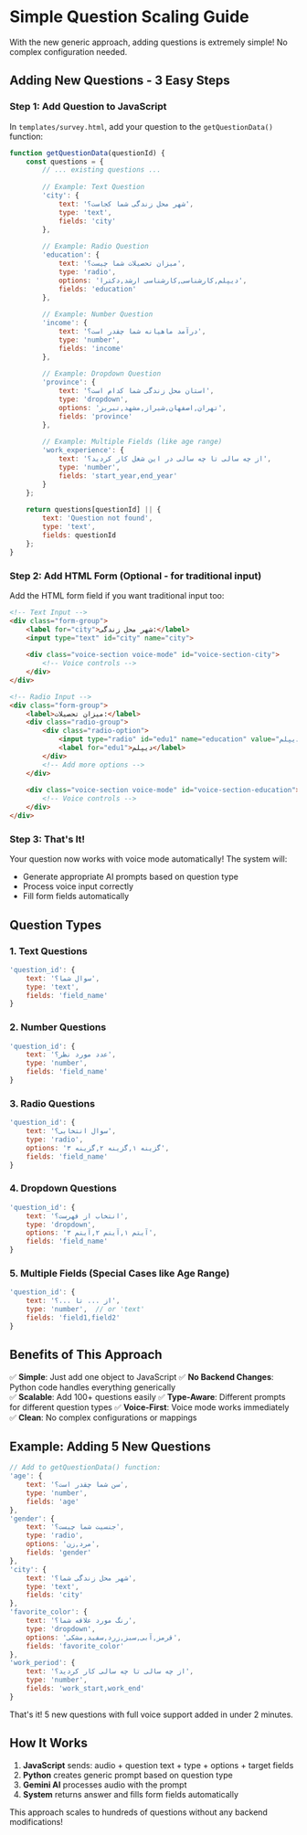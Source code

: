 # Simple Question Scaling Guide

With the new generic approach, adding questions is extremely simple! No complex configuration needed.

## Adding New Questions - 3 Easy Steps

### Step 1: Add Question to JavaScript
In `templates/survey.html`, add your question to the `getQuestionData()` function:

```javascript
function getQuestionData(questionId) {
    const questions = {
        // ... existing questions ...
        
        // Example: Text Question
        'city': {
            text: 'شهر محل زندگی شما کجاست؟',
            type: 'text',
            fields: 'city'
        },
        
        // Example: Radio Question
        'education': {
            text: 'میزان تحصیلات شما چیست؟',
            type: 'radio',
            options: 'دیپلم,کارشناسی,کارشناسی ارشد,دکترا',
            fields: 'education'
        },
        
        // Example: Number Question
        'income': {
            text: 'درآمد ماهیانه شما چقدر است؟',
            type: 'number',
            fields: 'income'
        },
        
        // Example: Dropdown Question
        'province': {
            text: 'استان محل زندگی شما کدام است؟',
            type: 'dropdown',
            options: 'تهران,اصفهان,شیراز,مشهد,تبریز',
            fields: 'province'
        },
        
        // Example: Multiple Fields (like age range)
        'work_experience': {
            text: 'از چه سالی تا چه سالی در این شغل کار کردید؟',
            type: 'number',
            fields: 'start_year,end_year'
        }
    };
    
    return questions[questionId] || {
        text: 'Question not found',
        type: 'text',
        fields: questionId
    };
}
```

### Step 2: Add HTML Form (Optional - for traditional input)
Add the HTML form field if you want traditional input too:

```html
<!-- Text Input -->
<div class="form-group">
    <label for="city">شهر محل زندگی:</label>
    <input type="text" id="city" name="city">
    
    <div class="voice-section voice-mode" id="voice-section-city">
        <!-- Voice controls -->
    </div>
</div>

<!-- Radio Input -->
<div class="form-group">
    <label>میزان تحصیلات:</label>
    <div class="radio-group">
        <div class="radio-option">
            <input type="radio" id="edu1" name="education" value="دیپلم">
            <label for="edu1">دیپلم</label>
        </div>
        <!-- Add more options -->
    </div>
    
    <div class="voice-section voice-mode" id="voice-section-education">
        <!-- Voice controls -->
    </div>
</div>
```

### Step 3: That's It!
Your question now works with voice mode automatically! The system will:
- Generate appropriate AI prompts based on question type
- Process voice input correctly
- Fill form fields automatically

## Question Types

### 1. Text Questions
```javascript
'question_id': {
    text: 'سوال شما؟',
    type: 'text',
    fields: 'field_name'
}
```

### 2. Number Questions
```javascript
'question_id': {
    text: 'عدد مورد نظر؟',
    type: 'number',
    fields: 'field_name'
}
```

### 3. Radio Questions
```javascript
'question_id': {
    text: 'سوال انتخابی؟',
    type: 'radio',
    options: 'گزینه ۱,گزینه ۲,گزینه ۳',
    fields: 'field_name'
}
```

### 4. Dropdown Questions
```javascript
'question_id': {
    text: 'انتخاب از فهرست؟',
    type: 'dropdown',
    options: 'آیتم ۱,آیتم ۲,آیتم ۳',
    fields: 'field_name'
}
```

### 5. Multiple Fields (Special Cases like Age Range)
```javascript
'question_id': {
    text: 'از ... تا ...؟',
    type: 'number',  // or 'text'
    fields: 'field1,field2'
}
```

## Benefits of This Approach

✅ **Simple**: Just add one object to JavaScript
✅ **No Backend Changes**: Python code handles everything generically  
✅ **Scalable**: Add 100+ questions easily
✅ **Type-Aware**: Different prompts for different question types
✅ **Voice-First**: Voice mode works immediately
✅ **Clean**: No complex configurations or mappings

## Example: Adding 5 New Questions

```javascript
// Add to getQuestionData() function:
'age': {
    text: 'سن شما چقدر است؟',
    type: 'number',
    fields: 'age'
},
'gender': {
    text: 'جنسیت شما چیست؟',
    type: 'radio',
    options: 'مرد,زن',
    fields: 'gender'
},
'city': {
    text: 'شهر محل زندگی شما؟',
    type: 'text',
    fields: 'city'
},
'favorite_color': {
    text: 'رنگ مورد علاقه شما؟',
    type: 'dropdown',
    options: 'قرمز,آبی,سبز,زرد,سفید,مشکی',
    fields: 'favorite_color'
},
'work_period': {
    text: 'از چه سالی تا چه سالی کار کردید؟',
    type: 'number',
    fields: 'work_start,work_end'
}
```

That's it! 5 new questions with full voice support added in under 2 minutes.

## How It Works

1. **JavaScript** sends: audio + question text + type + options + target fields
2. **Python** creates generic prompt based on question type
3. **Gemini AI** processes audio with the prompt
4. **System** returns answer and fills form fields automatically

This approach scales to hundreds of questions without any backend modifications!